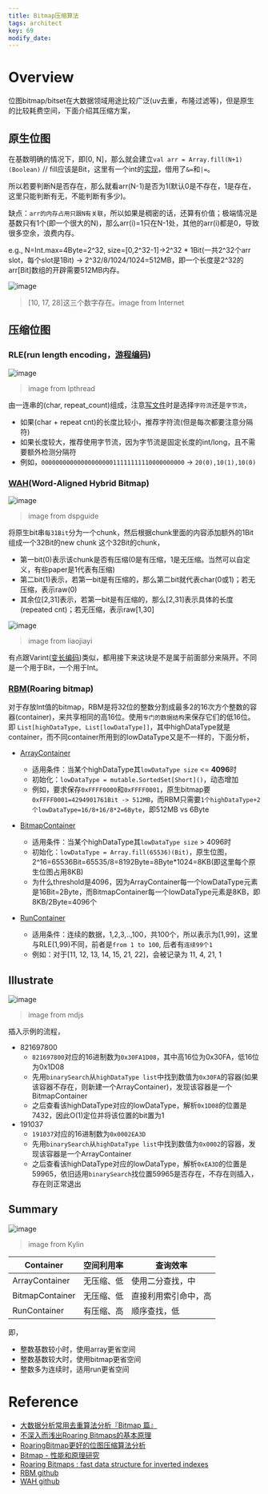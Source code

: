 ```yaml
---
title: Bitmap压缩算法
tags: architect
key: 69
modify_date:
---
```


# Overview
位图bitmap/bitset在大数据领域用途比较广泛(uv去重，布隆过滤等)，但是原生的比较耗费空间，下面介绍其压缩方案，

## 原生位图
在基数明确的情况下，即[0, N]，那么就会建立`val arr = Array.fill(N+1)(Boolean)` // fill应该是Bit，这里有一个int的[实现](https://blog.csdn.net/Ymy2011/article/details/47444407)，借用了`&=`和`|=`。 

所以若要判断N是否存在，那么就看arr(N-1)是否为1(默认0是不存在，1是存在，这里只能判断有无，不能判断有多少)。

缺点：`arr的内存占用只跟N有关联`，所以如果是稠密的话，还算有价值；极端情况是基数只有1个(即一个很大的N)，那么arr(i)=1只在N-1处，其他的arr(i)都是0，导致很多空余，浪费内存。

e.g., N=Int.max=4Byte=2^32, size=[0,2^32-1]->2^32 * 1Bit(一共2^32个arr slot，每个slot是1Bit) -> 2^32/8/1024/1024=512MB，即一个长度是2^32的arr[Bit]数组的开辟需要512MB内存。

![image](https://user-images.githubusercontent.com/8369671/58455888-5c2a7380-8155-11e9-8aec-ffe6eecc1ce9.png)
> [10, 17, 28]这三个数字存在。image from Internet

## 压缩位图
### RLE(run length encoding，[游程编码](https://github.com/chenfh5/sword/blob/master/src/main/scala/io.github.chenfh5/other/tubi/StringCompression.scala))
![image](https://user-images.githubusercontent.com/8369671/58455891-5f256400-8155-11e9-8463-50f2d307a88a.png)
> image from lpthread

由一连串的(char, repeat_count)组成，注意[写文件](https://github.com/chenfh5/sword/blob/master/src/main/scala/io.github.chenfh5/other/tubi/FileSave.scala)时是选择`字符流`还是`字节流`，

- 如果(char + repeat cnt)的长度比较小，推荐字符流(但是每次都要注意分隔符)
- 如果长度较大，推荐使用字节流，因为字节流是固定长度的int/long，且不需要额外检测分隔符
- 例如，`0000000000000000000011111111110000000000` -> `20(0),10(1),10(0)`

### [WAH](https://www.codeproject.com/Articles/214997/Word-Aligned-Hybrid-WAH-Compression-for-BitArrays)\(Word-Aligned Hybrid Bitmap)
![image](https://user-images.githubusercontent.com/8369671/58455898-62205480-8155-11e9-8365-204353ddb07b.png)
> image from dspguide

将原生bit串`每31Bit`分为一个chunk，然后根据chunk里面的内容添加额外的1Bit组成一个32Bit的new chunk
这个32Bit的chunk，
- 第一bit(0)表示该chunk是否有压缩(0是有压缩，1是无压缩。当然可以自定义，有些paper是1代表有压缩)
- 第二bit(1)表示，若第一bit是有压缩的，那么第二bit就代表char(0或1)；若无压缩，表示raw(0)
- 其余位[2,31]表示，若第一bit是有压缩的，那么[2,31]表示具体的长度(repeated cnt)；若无压缩，表示raw[1,30]

![image](https://user-images.githubusercontent.com/8369671/58455906-65b3db80-8155-11e9-9c88-e602aba13962.png)
> image from liaojiayi

有点跟Varint([变长编码](https://www.cnblogs.com/jacksu-tencent/p/3389843.html))类似，都用接下来这块是不是属于前面部分来隔开。不同是一个用于Bit，一个用于Int。

### [RBM](http://roaringbitmap.org/about/)\(Roaring bitmap)
对于存放Int值的bitmap，RBM是将32位的整数分割成最多2的16次方个整数的容器(container)，来共享相同的高16位。使用`专门的数据结构`来保存它们的低16位。 即 `List[highDataType, List[lowDataType]]`，其中highDataType就是container，而不同container所用到的lowDataType又是不一样的，下面分析，

- [ArrayContainer](https://github.com/RoaringBitmap/RoaringBitmap/blob/RoaringBitmap-0.8.2/roaringbitmap/src/main/java/org/roaringbitmap/ArrayContainer.java#L127) 
    - 适用条件：当某个highDataType其`lowDataType size` <= **4096**时
    - 初始化：`lowDataType = mutable.SortedSet[Short]()`，动态增加
    - 例如，要求保存`0xFFFF0000`和`0xFFFF0001`，原生bitmap要`0xFFFF0001=4294901761Bit -> 512MB`，而RBM只需要`1个highDataType+2个lowDataType=16/8+16/8*2=6Byte`，即512MB vs 6Byte
    
- [BitmapContainer](https://github.com/RoaringBitmap/RoaringBitmap/blob/RoaringBitmap-0.8.2/roaringbitmap/src/main/java/org/roaringbitmap/BitmapContainer.java#L150)
    - 适用条件：当某个highDataType其`lowDataType size` > 4096时
    - 初始化：`lowDataType = Array.fill(65536)(Bit)`，原生位图，2^16=65536Bit=65535/8=8192Byte=8Byte*1024=8KB(即这里每个原生位图占用8KB)
    - 为什么threshold是4096，因为ArrayContainer每一个lowDataType元素是16Bit=2Byte，而BitmapContainer每一个lowDataType元素是8KB，即8KB/2Byte=4096个
    
- [RunContainer](https://github.com/RoaringBitmap/RoaringBitmap/blob/RoaringBitmap-0.8.2/roaringbitmap/src/main/java/org/roaringbitmap/RunContainer.java#L307)
    - 适用条件：连续的数据，1,2,3,..,100，共100个，所以表示为[1,99]，这里与RLE(1,99)不同，前者是`from 1 to 100`, 后者有`连续99个1`
    - 例如：对于[11, 12, 13, 14, 15, 21, 22]，会被记录为 11, 4, 21, 1


## Illustrate
![image](https://user-images.githubusercontent.com/8369671/58455907-69476280-8155-11e9-8455-20df4b0e30cd.png)
> image from mdjs

插入示例的流程，
- 821697800
    - `821697800`对应的16进制数为`0x30FA1D08`，其中高16位为0x30FA，低16位为0x1D08
    - 先用`binarySearch`从`highDataType list`中找到数值为`0x30FA`的容器(如果该容器不存在，则新建一个ArrayContainer)，发现该容器是一个BitmapContainer
    - 之后查看该highDataType对应的lowDataType，解析`0x1D08`的位置是7432，因此O(1)定位并将该位置的bit置为1
- 191037
    - `191037`对应的16进制数为`0x0002EA3D`
    - 先用`binarySearch`从`highDataType list`中找到数值为`0x0002`的容器，发现该容器是一个ArrayContainer
    - 之后查看该highDataType对应的lowDataType，解析`0xEA3D`的位置是59965，依旧适用`binarySearch`找位置59965是否存在，不存在则插入，存在则正常退出

## Summary
![image](https://user-images.githubusercontent.com/8369671/58455912-6cdae980-8155-11e9-86a2-1ca8e6ea6dd8.png)
> image from Kylin

|    Container    | 空间利用率 | 查询效率 |
| ---------- | --- |--- |
| ArrayContainer | 无压缩、低 | 使用二分查找，中 |
| BitmapContainer | 无压缩、低 | 直接利用索引命中，高 |
| RunContainer | 有压缩、高 | 顺序查找，低 |

即，
 - 整数基数较小时，使用array更省空间
 - 整数基数较大时，使用bitmap更省空间
 - 整数多为连续时，适用run更省空间

# Reference
- [大数据分析常用去重算法分析『Bitmap 篇』](https://mp.weixin.qq.com/s/EZw17fEbd76xdSHEwxqCKg)
- [不深入而浅出Roaring Bitmaps的基本原理](https://cloud.tencent.com/developer/article/1136054)
- [RoaringBitmap更好的位图压缩算法分析](https://sxpujs.iteye.com/blog/2240875)
- [Bitmap - 性能和原理研究](http://www.liaojiayi.com/bitmap/)
- [Roaring Bitmaps : fast data structure for inverted indexes](https://medium.com/@amit.desai03/roaring-bitmaps-fast-data-structure-for-inverted-indexes-5490fa4d1b27)
- [RBM github](https://github.com/RoaringBitmap/RoaringBitmap)
- [WAH github](https://github.com/lemire/javaewah)
